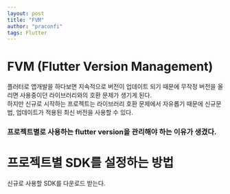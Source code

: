 ```yaml
---
layout: post
title: "FVM"
author: "praconfi"
tags: Flutter
---
```


# FVM (Flutter Version Management)

플러터로 앱개발을 하다보면 지속적으로 버전이 업데이트 되기 때문에 무작정 버전을 올리면 사용중이던 라이브러리와의 호환 문제가 생기게 된다.  
하지만 신규로 시작하는 프로젝트는 라이브러리 호환 문제에서 자유롭기 때문에 신규문법, 업데이트가 적용된 최신 버전을 사용할 수 있다.  
### 프로젝트별로 사용하는 flutter version을 관리해야 하는 이유가 생겼다.

# 프로젝트별 SDK를 설정하는 방법
신규로 사용할 SDK를 다운로드 받는다. 
